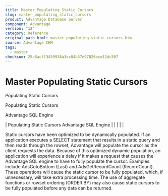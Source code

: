 ```yaml
---
title: Master Populating Static Cursors
slug: master_populating_static_cursors
product: Advantage Database Server
component: Advantage
version: "12"
category: Reference
original_path_html: master_populating_static_cursors.htm
source: Advantage CHM
tags:
  - master
checksum: 25a8acff3459938a3ec04b37e97826ece12dc507
---
```


# Master Populating Static Cursors

Populating Static Cursors

Populating Static Cursors

Advantage SQL Engine

| Populating Static Cursors  Advantage SQL Engine |  |  |  |  |

Static cursors have been optimized to be dynamically populated. If an application executes a SELECT statement that results in a static query and then reads through the rowset, Advantage will populate the cursor as the client requests the data. Because of this optimized dynamic population, an application will experience a delay if it makes a request that causes the Advantage SQL engine to have to fully populate the cursor. Examples include AdsGotoBottom (Last) and AdsGetRecordCount (RecordCount). These operations will cause the static cursor to be fully populated, which, if unnecessary, will take extra processing time. The use of aggregate functions or rowset ordering (ORDER BY) may also cause static cursors to be fully populated before any data can be returned.
